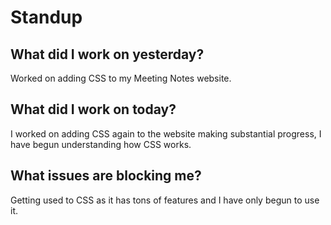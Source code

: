# Standup
## What did I work on yesterday?
Worked on adding CSS to my Meeting Notes website.
## What did I work on today?
I worked on adding CSS again to the website making substantial progress, I have begun understanding how CSS works.
## What issues are blocking me?
Getting used to CSS as it has tons of features and I have only begun to use it.